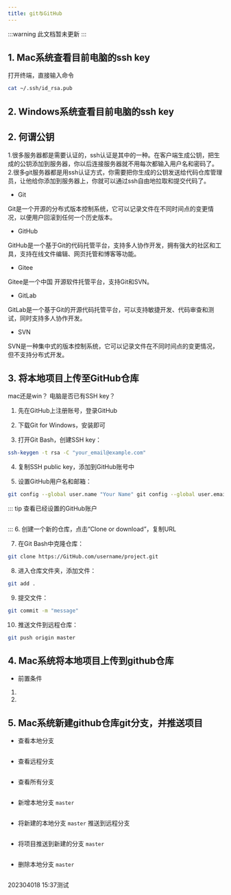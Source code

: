 ```yaml
---
title: git与GitHub
---
```

:::warning
此文档暂未更新
:::
## 1. Mac系统查看目前电脑的ssh key

打开终端，直接输入命令
```sh
cat ~/.ssh/id_rsa.pub
```

## 2. Windows系统查看目前电脑的ssh key

## 2. 何谓公钥
1.很多服务器都是需要认证的，ssh认证是其中的一种。在客户端生成公钥，把生成的公钥添加到服务器，你以后连接服务器就不用每次都输入用户名和密码了。
2.很多git服务器都是用ssh认证方式，你需要把你生成的公钥发送给代码仓库管理员，让他给你添加到服务器上，你就可以通过ssh自由地拉取和提交代码了。
* Git

Git是一个开源的分布式版本控制系统，它可以记录文件在不同时间点的变更情况，以便用户回滚到任何一个历史版本。

* GitHub

GitHub是一个基于Git的代码托管平台，支持多人协作开发，拥有强大的社区和工具，支持在线文件编辑、网页托管和博客等功能。

* Gitee

Gitee是一个中国 开源软件托管平台，支持Git和SVN。

* GitLab

GitLab是一个基于Git的开源代码托管平台，可以支持敏捷开发、代码审查和测试，同时支持多人协作开发。

* SVN

SVN是一种集中式的版本控制系统，它可以记录文件在不同时间点的变更情况，但不支持分布式开发。

## 3. 将本地项目上传至GitHub仓库
mac还是win？
电脑是否已有SSH key？
1. 先在GitHub上注册账号，登录GitHub

2. 下载Git for Windows，安装即可

3. 打开Git Bash，创建SSH key：

```sh
ssh-keygen -t rsa -C "your_email@example.com"
```

4. 复制SSH public key，添加到GitHub账号中

5. 设置GitHub用户名和邮箱：

```sh
git config --global user.name "Your Name" git config --global user.email "your_email@example.com"
```
::: tip 查看已经设置的GitHub账户
```sh

```
:::
6. 创建一个新的仓库，点击“Clone or download”，复制URL

7. 在Git Bash中克隆仓库：

```sh
git clone https://GitHub.com/username/project.git
```

8. 进入仓库文件夹，添加文件：

```sh
git add .
```

9. 提交文件：

```sh
git commit -m "message"
```

10. 推送文件到远程仓库：

```sh
git push origin master
```

## 4. Mac系统将本地项目上传到github仓库
* 前置条件
1. 
2. 
## 5. Mac系统新建github仓库git分支，并推送项目

* 查看本地分支

```sh

```

* 查看远程分支

```sh

```

* 查看所有分支

```sh

```

* 新增本地分支 `master`

```sh

```

* 将新建的本地分支 `master` 推送到远程分支

```sh

```

* 将项目推送到新建的分支 `master`

```sh

```

* 删除本地分支 `master`

```sh

```

202304018 15:37测试